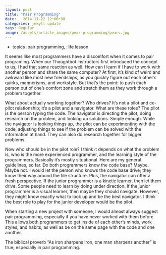 ```yaml
---
layout: post
title: "Pair Programming"
date:   2014-11-22 12:00:00
categories: jekyll update
tags: Regular
image: /assets/article_images/pear-programming/pears.jpg
---
```


* topics :pair programming, :life lesson

It seems like most programmers have a discomfort when it comes to pair programing. When our Thoughtbot instructors first introduced the concept to us, I had that same reaction as well. How can I learn if I have to work with another person and share the same computer? At first, it’s kind of weird and awkward like most new friendships, as you quickly figure out each other’s quirks, mannerisms, and workstyle. But that’s the point: to push each person out of one’s comfort zone and stretch them as they work through a problem together.
 
What about actually working together? Who drives? It’s not a pilot and co-pilot relationship; it’s a pilot and a navigator. What are these roles?  The pilot is the person typing the code. The navigator is directing the pilot, doing research on the problem, and looking up solutions. Simple enough. While the navigator is looking things up, the pilot can be experimenting with the code, adjusting things to see if the problem can be solved with the information at hand. They can also do research together for bigger problems.
 
Now who should be in the pilot role? I think it depends on what the problem is, who is the more experienced programmer, and the learning style of the programmers. Basically it’s mostly situational. Here are my general guidelines, so far. Do both programmers know the code base? Maybe. Maybe not. I would let the person who knows the code base drive; they know their way around the file structure. Plus, the navigator can offer a fresh perspective. If the junior programmer is a kinetic learner, then let them drive. Some people need to learn by doing under direction. If the junior programmer is a visual learner, then maybe they should navigate. However, they might know exactly what to look up and be the best navigator. I think the best role to play for the junior developer would be the pilot.
 
When starting a new project with someone, I would almost always suggest pair programming, especially if you have never worked with them before. This allows both programmers to get inside of each other’s minds, work styles, and habits, as well as be on the same page with the code and one another.
 
The biblical proverb “As iron sharpens iron, one man sharpens another” is true, especially in pair programming.

